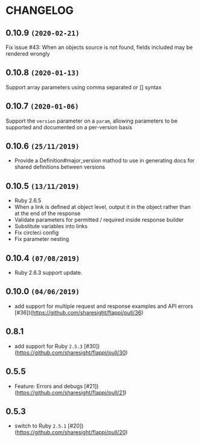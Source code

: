 # CHANGELOG

## 0.10.9 `(2020-02-21)`
Fix issue #43: When an objects source is not found, fields included may be rendered wrongly

## 0.10.8 `(2020-01-13)`
Support array parameters using comma separated or [] syntax
 
## 0.10.7 `(2020-01-06)`
Support the `version` parameter on a `param`, allowing parameters to be supported and documented on a per-version basis

## 0.10.6 `(25/11/2019)`
* Provide a Definition#major_version mathod to use in generating docs for shared definitions between versions

## 0.10.5 `(13/11/2019)`

* Ruby 2.6.5
* When a link is defined at object level, output it in the object rather than at the end of the response
* Validate parameters for permitted / required inside response builder
* Substitute variables into links
* Fix circleci config
* Fix parameter nesting

## 0.10.4 `(07/08/2019)`

* Ruby 2.6.3 support update.

## 0.10.0 `(04/06/2019)`

 * add support for multiple request and response examples and API errors [#36])(https://github.com/sharesight/flappi/pull/36)

## 0.8.1

 * add support for Ruby `2.5.3` [#30])(https://github.com/sharesight/flappi/pull/30)

## 0.5.5

 * Feature: Errors and debugs [#21])(https://github.com/sharesight/flappi/pull/21)

## 0.5.3

 * switch to Ruby `2.5.1` [#20])(https://github.com/sharesight/flappi/pull/20)
